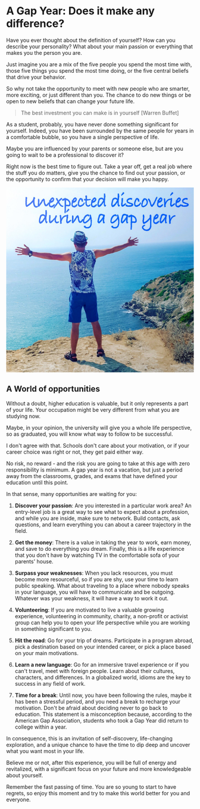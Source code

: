 # A Gap Year: Does it make any difference?

Have you ever thought about the definition of yourself? How can you describe your personality? What about your main passion or everything that makes you the person you are.

Just imagine you are a mix of the five people you spend the most time with, those five things you spend the most time doing, or the five central beliefs that drive your behavior. 

So why not take the opportunity to meet with new people who are smarter, more exciting, or just different than you. The chance to do new things or be open to new beliefs that can change your future life.

> The best investment you can make is in yourself 
>															[Warren Buffet]

As a student, probably, you have never done something significant for yourself. Indeed, you have been surrounded by the same people for years in a comfortable bubble, so you have a single perspective of life.

Maybe you are influenced by your parents or someone else, but are you going to wait to be a professional to discover it?

Right now is the best time to figure out. Take a year off, get a real job where the stuff you do matters, give you the chance to find out your passion, or the opportunity to confirm that your decision will make you happy.

![](AGapYear.png)

## A World of opportunities

Without a doubt, higher education is valuable, but it only represents a part of your life. Your occupation might be very different from what you are studying now.

Maybe, in your opinion, the university will give you a whole life perspective, so as graduated, you will know what way to follow to be successful.

I don't agree with that. Schools don't care about your motivation, or if your career choice was right or not, they get paid either way. 

No risk, no reward - and the risk you are going to take at this age with zero responsibility is minimum.
A gap year is not a vacation, but just a period away from the classrooms, grades, and exams that have defined your education until this point.

In that sense, many opportunities are waiting for you:

1. **Discover your passion**: Are you interested in a particular work area? An entry-level job is a great way to see what to expect about a profession, and while you are inside, make sure to network. Build contacts, ask questions, and learn everything you can about a career trajectory in the field.

2. **Get the money**: There is a value in taking the year to work, earn money, and save to do everything you dream. Finally, this is a life experience that you don't have by watching TV in the comfortable sofa of your parents' house.

3. **Surpass your weaknesses**: When you lack resources, you must become more resourceful, so if you are shy, use your time to learn public speaking. What about traveling to a place where nobody speaks in your language, you will have to communicate and be outgoing. Whatever was your weakness, it will have a way to work it out.

4. **Volunteering**: If you are motivated to live a valuable growing experience, volunteering in community, charity, a non-profit or activist group can help you to open your life perspective while you are working in something significant to you.

5. **Hit the road**: Go for your trip of dreams. Participate in a program abroad, pick a destination based on your intended career, or pick a place based on your main motivations.

6. **Learn a new language**: Go for an immersive travel experience or if you can't travel, meet with foreign people. Learn about their cultures, characters, and differences. In a globalized world, idioms are the key to success in any field of work.

7. **Time for a break**: Until now, you have been following the rules, maybe it has been a stressful period, and you need a break to recharge your motivation. Don't be afraid about deciding never to go back to education. This statement is a misconception because, according to the American Gap Association, students who took a Gap Year did return to college within a year.

In consequence, this is an invitation of self-discovery, life-changing exploration, and a unique chance to have the time to dip deep and uncover what you want most in your life.

Believe me or not, after this experience, you will be full of energy and revitalized, with a significant focus on your future and more knowledgeable about yourself.

Remember the fast passing of time. You are so young to start to have regrets, so enjoy this moment and try to make this world better for you and everyone.
